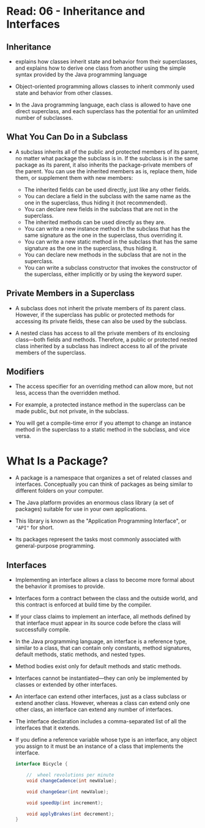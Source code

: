 # Read: 06 - Inheritance and Interfaces

## Inheritance

- explains how classes inherit state and behavior from their superclasses, and explains how to derive one class from another using the simple syntax provided by the Java programming language

- Object-oriented programming allows classes to inherit commonly used state and behavior from other classes.

- In the Java programming language, each class is allowed to have one direct superclass, and each superclass has the potential for an unlimited number of subclasses.

## What You Can Do in a Subclass

- A subclass inherits all of the public and protected members of its parent, no matter what package the subclass is in. If the subclass is in the same package as its parent, it also inherits the package-private members of the parent. You can use the inherited members as is, replace them, hide them, or supplement them with new members:

  - The inherited fields can be used directly, just like any other fields.
  - You can declare a field in the subclass with the same name as the one in the superclass, thus hiding it (not recommended).
  - You can declare new fields in the subclass that are not in the superclass.
  - The inherited methods can be used directly as they are.
  - You can write a new instance method in the subclass that has the same signature as the one in the superclass, thus overriding it.
  - You can write a new static method in the subclass that has the same signature as the one in the superclass, thus hiding it.
  - You can declare new methods in the subclass that are not in the superclass.
  - You can write a subclass constructor that invokes the constructor of the superclass, either implicitly or by using the keyword super.

## Private Members in a Superclass

- A subclass does not inherit the private members of its parent class. However, if the superclass has public or protected methods for accessing its private fields, these can also be used by the subclass.

- A nested class has access to all the private members of its enclosing class—both fields and methods. Therefore, a public or protected nested class inherited by a subclass has indirect access to all of the private members of the superclass.

## Modifiers

- The access specifier for an overriding method can allow more, but not less, access than the overridden method.
- For example, a protected instance method in the superclass can be made public, but not private, in the subclass.

- You will get a compile-time error if you attempt to change an instance method in the superclass to a static method in the subclass, and vice versa.

# What Is a Package?

- A package is a namespace that organizes a set of related classes and interfaces. Conceptually you can think of packages as being similar to different folders on your computer.

- The Java platform provides an enormous class library (a set of packages) suitable for use in your own applications.
- This library is known as the "Application Programming Interface", or `"API"` for short.
- Its packages represent the tasks most commonly associated with general-purpose programming.

## Interfaces



- Implementing an interface allows a class to become more formal about the behavior it promises to provide.
- Interfaces form a contract between the class and the outside world, and this contract is enforced at build time by the compiler.
- If your class claims to implement an interface, all methods defined by that interface must appear in its source code before the class will successfully compile.
- In the Java programming language, an interface is a reference type, similar to a class, that can contain only constants, method signatures, default methods, static methods, and nested types.
- Method bodies exist only for default methods and static methods.
- Interfaces cannot be instantiated—they can only be implemented by classes or extended by other interfaces.
- An interface can extend other interfaces, just as a class subclass or extend another class. However, whereas a class can extend only one other class, an interface can extend any number of interfaces.
- The interface declaration includes a comma-separated list of all the interfaces that it extends.
- If you define a reference variable whose type is an interface, any object you assign to it must be an instance of a class that implements the interface.

    ```java
    interface Bicycle {

        //  wheel revolutions per minute
        void changeCadence(int newValue);

        void changeGear(int newValue);

        void speedUp(int increment);

        void applyBrakes(int decrement);
    }
    ```
    